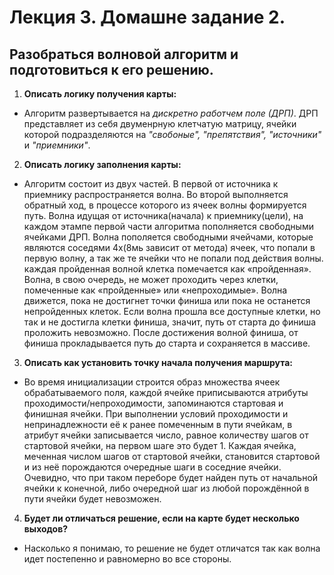 # Лекция 3. Домашне задание 2.

## Разобраться волновой алгоритм и подготовиться к его решению.
1. __Описать логику получения карты:__
* Алгоритм развертывается на *дискретно работчем поле (ДРП)*. ДРП представляет из себя двуменрную клетчатую матрицу, ячейки которой подразделяются на *"свобоные", "препятствия", "источники"* и *"приемники"*.
2. __Описать логику заполнения карты:__
* Алгоритм состоит из двух частей. В первой от источника к приемнику распространяется волна. Во второй выполняется обратный ход, в процессе которого из ячеек волны формируется путь. Волна идущая от источника(начала) к приемнику(цели), на каждом этампе первой части алгоритма пополняется свободными ячейками ДРП. Волна пополяется свободными ячейчами, которые являются соседями 4х(8мь зависит от метода) ячеек, что попали в первую волну, а так же те ячейки что не попали под действия волны. каждая пройденная волной клетка помечается как «пройденная». Волна, в свою очередь, не может проходить через клетки, помеченные как «пройденные» или «непроходимые». Волна движется, пока не достигнет точки финиша или пока не останется непройденных клеток. Если волна прошла все доступные клетки, но так и не достигла клетки финиша, значит, путь от старта до финиша проложить невозможно. После достижения волной финиша, от финиша прокладывается путь до старта и сохраняется в массиве.
3. __Описать как установить точку начала получения маршрута:__
* Во время инициализации строится образ множества ячеек обрабатываемого поля, каждой ячейке приписываются атрибуты проходимости/непроходимости, запоминаются стартовая и финишная ячейки.
При выполнении условий проходимости и непринадлежности её к ранее помеченным в пути ячейкам, в атрибут ячейки записывается число, равное количеству шагов от стартовой ячейки, на первом шаге это будет 1. Каждая ячейка, меченная числом шагов от стартовой ячейки, становится стартовой и из неё порождаются очередные шаги в соседние ячейки. Очевидно, что при таком переборе будет найден путь от начальной ячейки к конечной, либо очередной шаг из любой порождённой в пути ячейки будет невозможен.
4. __Будет ли отличаться решение, если на карте будет несколько выходов?__
* Насколько я понимаю, то решение не будет отличатся так как волна идет постепенно и равномерно во все стороны.
